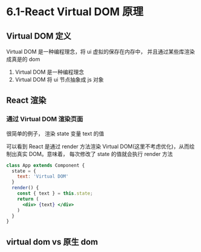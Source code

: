 # 6.1-React Virtual DOM 原理

## Virtual DOM 定义

Virtual DOM 是一种编程理念，将 ui 虚拟的保存在内存中， 并且通过某些库渲染成真是的 dom

1. Virtual DOM 是一种编程理念
2. Virtual DOM 将 ui 节点抽象成 js 对象

## React 渲染

### 通过 Virtual DOM 渲染页面

很简单的例子， 渲染 state 变量 text 的值

可以看到 React 是通过 render 方法渲染 Virtual DOM(这里不考虑优化)，从而绘制出真实 DOM。意味着， 每次修改了 state 的值就会执行 render 方法

```jsx
class App extends Component {
  state = {
    text: 'Virtual DOM'
  }
  render() {
    const { text } = this.state;
    return (
      <div> {text} </div>
    )
  }
}
```

## virtual dom vs 原生 dom